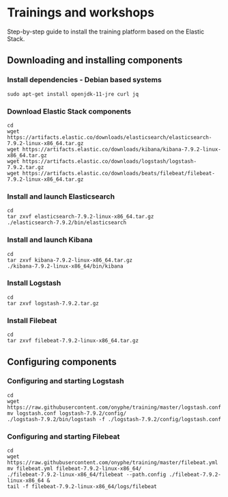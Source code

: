 # Trainings and workshops

Step-by-step guide to install the training platform based on the Elastic Stack.

## Downloading and installing components

### Install dependencies - Debian based systems

```
sudo apt-get install openjdk-11-jre curl jq
```

### Download Elastic Stack components

```
cd
wget https://artifacts.elastic.co/downloads/elasticsearch/elasticsearch-7.9.2-linux-x86_64.tar.gz 
wget https://artifacts.elastic.co/downloads/kibana/kibana-7.9.2-linux-x86_64.tar.gz 
wget https://artifacts.elastic.co/downloads/logstash/logstash-7.9.2.tar.gz  
wget https://artifacts.elastic.co/downloads/beats/filebeat/filebeat-7.9.2-linux-x86_64.tar.gz 
```

### Install and launch Elasticsearch

```
cd
tar zxvf elasticsearch-7.9.2-linux-x86_64.tar.gz 
./elasticsearch-7.9.2/bin/elasticsearch
```

### Install and launch Kibana

```
cd
tar zxvf kibana-7.9.2-linux-x86_64.tar.gz
./kibana-7.9.2-linux-x86_64/bin/kibana
```

### Install Logstash

```
cd
tar zxvf logstash-7.9.2.tar.gz
```

### Install Filebeat

```
cd
tar zxvf filebeat-7.9.2-linux-x86_64.tar.gz
```

## Configuring components

### Configuring and starting Logstash

```
cd
wget https://raw.githubusercontent.com/onyphe/training/master/logstash.conf
mv logstash.conf logstash-7.9.2/config/
./logstash-7.9.2/bin/logstash -f ./logstash-7.9.2/config/logstash.conf
```

### Configuring and starting Filebeat

```
cd
wget https://raw.githubusercontent.com/onyphe/training/master/filebeat.yml
mv filebeat.yml filebeat-7.9.2-linux-x86_64/
./filebeat-7.9.2-linux-x86_64/filebeat --path.config ./filebeat-7.9.2-linux-x86_64 &
tail -f filebeat-7.9.2-linux-x86_64/logs/filebeat
```
